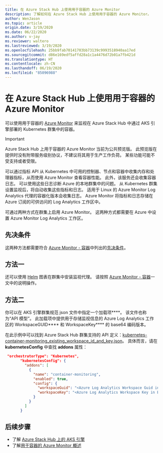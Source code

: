 ```yaml
---
title: 在 Azure Stack Hub 上使用用于容器的 Azure Monitor
description: 了解如何在 Azure Stack Hub 上使用用于容器的 Azure Monitor。
author: WenJason
ms.topic: article
origin.date: 3/19/2020
ms.date: 06/22/2020
ms.author: v-jay
ms.reviewer: waltero
ms.lastreviewed: 3/19/2020
ms.openlocfilehash: 25bb9fab70141703bb73139c9993518940aa17ed
ms.sourcegitcommit: d86e169edf5affd28a1c1a4476d72b01a7fb421d
ms.translationtype: HT
ms.contentlocale: zh-CN
ms.lasthandoff: 06/19/2020
ms.locfileid: "85096988"
---
```

# <a name="use-azure-monitor-for-containers-on-azure-stack-hub"></a>在 Azure Stack Hub 上使用用于容器的 Azure Monitor

可以使用用于容器的 [Azure Monitor](/azure-monitor/) 来监视在 Azure Stack Hub 中通过 AKS 引擎部署的 Kubernetes 群集中的容器。 

> [!IMPORTANT]
> Azure Stack Hub 上用于容器的 Azure Monitor 当前为公共预览版。
> 此预览版在提供时没有附带服务级别协议，不建议将其用于生产工作负荷。 某些功能可能不受支持或者受限。 

可以通过指标 API 从 Kubernetes 中可用的控制器、节点和容器中收集内存和处理器指标，从而使用 Azure Monitor 查看容器性能。 此外，该服务还会收集容器日志。 可以使用这些日志诊断 Azure 的本地群集中的问题。 从 Kubernetes 群集设置监视后，将自动收集这些指标和日志。 适用于 Linux 的 Azure Monitor Log Analytics 代理的容器化版本会收集日志。 Azure Monitor 将指标和日志存储在 Azure 订阅的可供访问的 Log Analytics 工作区中。

可通过两种方式在群集上启用 Azure Monitor。 这两种方式都需要在 Azure 中设置 Azure Monitor Log Analytics 工作区。

## <a name="prerequisites"></a>先决条件

这两种方法都需要符合 [Azure Monitor - 容器](https://github.com/Helm/charts/tree/master/incubator/azuremonitor-containers)中列出的[先决条件](https://github.com/Helm/charts/tree/master/incubator/azuremonitor-containers#pre-requisites)。

## <a name="method-one"></a>方法一

还可以使用 [Helm](https://helm.sh/) 图表在群集中安装监视代理。 请按照 [Azure Monitor - 容器](https://github.com/Helm/charts/tree/master/incubator/azuremonitor-containers)一文中的说明操作。

## <a name="method-two"></a>方法二

你可以在 AKS 引擎群集规范 json 文件中指定一个加载项****。 该文件也称为“API 模型”。 此加载项中提供用于存储监视信息的 Azure Log Analytics 工作区的 WorkspaceGUID**** 和 WorkspaceKey**** 的 base64 编码版本。

在此示例中可以找到 Azure Stack Hub 群集支持的 API 定义：[kubernetes-container-monitoring_existing_workspace_id_and_key.json](https://github.com/Azure/aks-engine/blob/master/examples/addons/container-monitoring/kubernetes-container-monitoring_existing_workspace_id_and_key.json)。 具体而言，请在 **kubernetesConfig** 中查找 **addons** 属性：

```JSON  
 "orchestratorType": "Kubernetes",
       "kubernetesConfig": {
         "addons": [
           {
             "name": "container-monitoring",
             "enabled": true,
             "config": {
               "workspaceGuid": "<Azure Log Analytics Workspace Guid in Base-64 encoded>",
               "workspaceKey": "<Azure Log Analytics Workspace Key in Base-64 encoded>"
             }
           }
         ]
       }
```

## <a name="next-steps"></a>后续步骤

- 了解 [Azure Stack Hub 上的 AKS 引擎](azure-stack-kubernetes-aks-engine-overview.md)  
- 了解[用于容器的 Azure Monitor 概述](/azure-monitor/insights/container-insights-overview)
